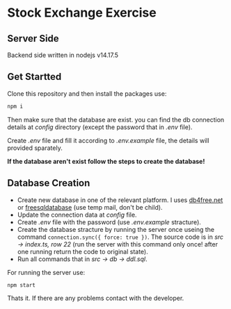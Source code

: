 # Stock Exchange Exercise
## Server Side

Backend side written in nodejs v14.17.5

## Get Startted
Clone this repository and then install the packages use:
```sh
npm i
```
Then make sure that the database are exist.
you can find the db connection details at *config* directory (except the password that in *.env* file).

Create *.env* file and fill it according to *.env.example* file, the details will provided sparately.

**If the database aren't exist follow the steps to create the database!**

## Database Creation
- Create new database in one of the relevant platform. I uses [db4free.net] or [freesqldatabase] (use temp mail, don't be child).
- Update the connection data at *config* file.
- Create *.env* file with the password (use *.env.example* stracture).
- Create the database stracture by running the server once useing the command `connection.sync({ force: true })`. The source code is in *src -> index.ts, row 22*
(run the server with this command only once! after one running return the code to original state).
- Run all commands that in *src -> db -> ddl.sql*.

For running the server use: 
```sh
npm start
```

Thats it. 
If there are any problems contact with the developer.

[db4free.net]: <https://www.db4free.net/signup.php>
[freesqldatabase]: <https://www.freesqldatabase.com/register>